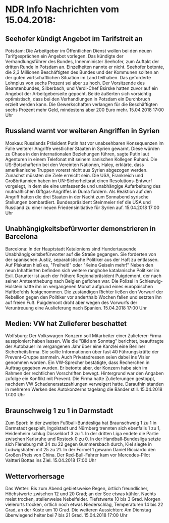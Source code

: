 # NDR Info Nachrichten vom 15.04.2018:


## Seehofer kündigt Angebot im Tarifstreit an
Potsdam: Die Arbeitgeber im Öffentlichen Dienst wollen bei den neuen Tarifgesprächen ein Angebot vorlegen. Das kündigte der Verhandlungsführer des Bundes, Innenminister Seehofer, zum Auftakt der dritten Runde in Potsdam an. Einzelheiten nannte er nicht. Seehofer betonte, die 2,3 Millionen Beschäftigten des Bundes und der Kommunen sollten an der guten wirtschaftlichen Situation im Land teilhaben. Das geforderte Lohnplus von sechs Prozent sei aber zu hoch. Der Vorsitzende des Beamtenbundes, Silberbach, und Verdi-Chef Bsirske hatten zuvor auf ein Angebot der Arbeitgeberseite gepocht. Beide äußerten sich vorsichtig optimistisch, dass bei den Verhandlungen in Potsdam ein Durchbruch erzielt werden kann. Die Gewerkschaften verlangen für die Beschäftigten sechs Prozent mehr Geld, mindestens aber 200 Euro mehr. 15.04.2018 17:00 Uhr 

## Russland warnt vor weiteren Angriffen in Syrien
Moskau: Russlands Präsident Putin hat vor unabsehbaren Konsequenzen im Falle weiterer Angriffe westlicher Staaten in Syrien gewarnt. Diese würden zu Chaos in den internationalen Beziehungen führen, sagte Putin laut Agenturen in einem Telefonat mit seinem iranischen Kollegen Ruhani. Die US-Botschafterin bei den Vereinten Nationen, Haley, erklärte, dass amerikanische Truppen vorerst nicht aus Syrien abgezogen werden. Zunächst müssten die Ziele erreicht sein. Die USA, Frankreich und Großbritannien haben im UN-Sicherheitsrat einen Resolutions-Entwurf vorgelegt, in dem sie eine umfassende und unabhängige Aufarbeitung des mutmaßlichen Giftgas-Angriffes in Duma fordern. Als Reaktion auf den Angriff hatten die drei Staaten in der Nacht zum Sonnabend syrische Stellungen bombardiert. Bundespräsident Steinmeier rief die USA und Russland zu einer neuen Friedensinitiative für Syrien auf. 15.04.2018 17:00 Uhr 

## Unabhängigkeitsbefürworter demonstrieren in Barcelona
Barcelona: In der Hauptstadt Kataloniens sind Hundertausende Unabhängigkeitsbefürworter auf die Straße gegangen. Sie forderten von der spanischen Justiz, separatistische Politiker aus der Haft zu entlassen. Auf Plakaten hieß es, "Freiheit!" oder "Keine Geiseln mehr!" Neben den neun Inhaftierten befinden sich weitere ranghohe katalanische Politiker im Exil. Darunter ist auch der frühere Regionalpräsident Puigdemont, der nach seiner Amtsenthebung nach Belgien geflohen war. Die Polizei in Schleswig-Holstein hatte ihn im vergangenen Monat aufgrund eines europäischen Haftbefehls festgenommen. Die zuständigen Richter ließen den Vorwurf der Rebellion gegen den Politiker vor anderthalb Wochen fallen und setzten ihn auf freien Fuß. Puigdemont droht aber wegen des Vorwurfs der Veruntreuung eine Auslieferung nach Spanien. 15.04.2018 17:00 Uhr 

## Medien: VW hat Zulieferer beschattet
Wolfsburg: Der Volkswagen-Konzern soll Mitarbeiter einer Zulieferer-Firma ausspioniert haben lassen. Wie die "Bild am Sonntag" berichtet, beauftragte der Autobauer im vergangenen Jahr über eine Kanzlei eine Berliner Sicherheitsfirma. Sie sollte Informationen über fast 40 Führungskräfte der Prevent-Gruppe sammeln. Auch Privatadressen seien dabei ins Visier genommen worden. Ein VW-Sprecher bestätigte, dass Recherchen in Auftrag gegeben wurden. Er betonte aber, der Konzern habe sich im Rahmen der rechtlichen Vorschriften bewegt. Hintergrund war den Angaben zufolge ein Konflikt mit Prevent. Die Firma hatte Zulieferungen gestoppt, nachdem VW Schadenersatzzahlungen verweigert hatte. Daraufhin standen in mehreren Werken des Autokonzerns tagelang die Bänder still. 15.04.2018 17:00 Uhr 

## Braunschweig 1 zu 1 in Darmstadt
Zum Sport: In der zweiten Fußball-Bundesliga hat Braunschweig 1 zu 1 in Darmstadt gespielt, Ingolstadt und Nürnberg trennten sich ebenfalls 1 zu 1, Heidenheim schlug Düsseldorf 3 zu 1. In der dritten Liga endete die Partie zwischen Karlsruhe und Rostock 0 zu 0. In der Handball-Bundesliga setzte sich Flensburg mit 34 zu 22 gegen Gummersbach durch, Kiel siegte in Ludwigshafen mit 25 zu 21. In der Formel 1 gewann Daniel Ricciardo den Großen Preis von China. Der Red-Bull-Fahrer kam vor Mercedes-Pilot Valtteri Bottas ins Ziel. 15.04.2018 17:00 Uhr 

## Wettervorhersage
Das Wetter: Bis zum Abend gebietsweise Regen, örtlich freundlicher, Höchstwerte zwischen 12 und 20 Grad; an der See etwas kühler. Nachts meist trocken, stellenweise Nebelfelder. Tiefstwerte 10 bis 3 Grad. Morgen vielerorts trocken, örtlich noch etwas Niederschlag, Temperaturen 14 bis 22 Grad, an der Küste um 10 Grad. Die weiteren Aussichten: Am Dienstag überwiegend heiter bei 7 bis 21 Grad. 15.04.2018 17:00 Uhr 
